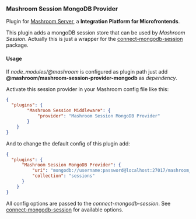 
### Mashroom Session MongoDB Provider

Plugin for [Mashroom Server](https://www.mashroom-server.com), a **Integration Platform for Microfrontends**.

This plugin adds a mongoDB session store that can be used by _Mashroom Session_.
Actually this is just a wrapper for the [connect-mongodb-session](https://github.com/mongodb-js/connect-mongodb-session) package.

#### Usage

If *node_modules/@mashroom* is configured as plugin path just add **@mashroom/mashroom-session-provider-mongodb** as *dependency*.

Activate this session provider in your Mashroom config file like this:

```json
{
  "plugins": {
        "Mashroom Session Middleware": {
            "provider": "Mashroom Session MongoDB Provider"
        }
    }
}
```

And to change the default config of this plugin add:

```json
{
  "plugins": {
      "Mashroom Session MongoDB Provider": {
          "uri": "mongodb://username:password@localhost:27017/mashroom_session_db?connectTimeoutMS=1000&socketTimeoutMS=2500",
          "collection": "sessions"
      }
    }
}
```

All config options are passed to the _connect-mongodb-session_.
See [connect-mongodb-session](https://github.com/mongodb-js/connect-mongodb-session) for available options.

